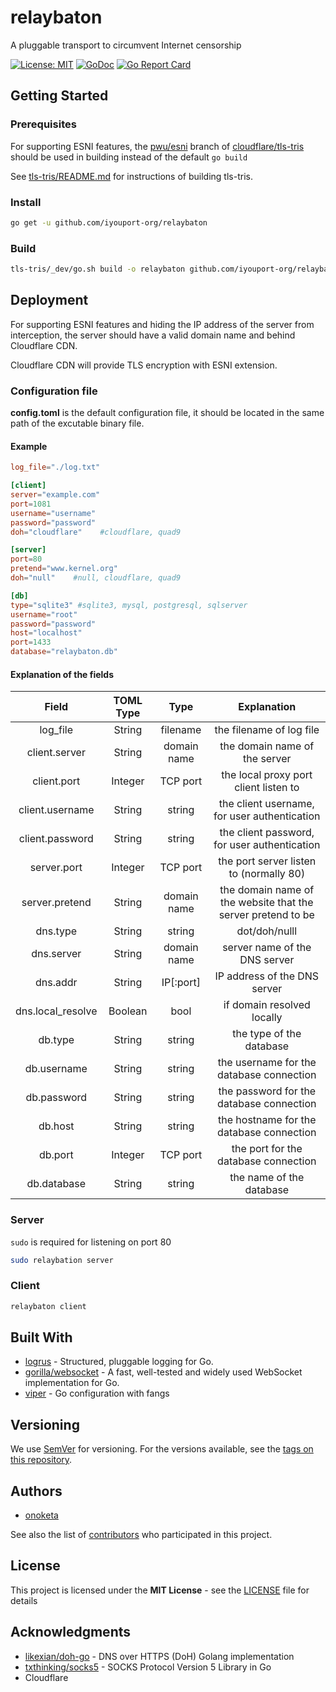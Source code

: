 # relaybaton
A pluggable transport to circumvent Internet censorship

[![License: MIT](https://img.shields.io/badge/License-MIT-yellow.svg)](https://opensource.org/licenses/MIT)
[![GoDoc](https://godoc.org/github.com/iyouport-org/relaybaton?status.svg)](https://godoc.org/github.com/iyouport-org/relaybaton)
[![Go Report Card](https://goreportcard.com/badge/github.com/iyouport-org/relaybaton)](https://goreportcard.com/report/github.com/iyouport-org/relaybaton)

## Getting Started

### Prerequisites

For supporting ESNI features, the [pwu/esni](https://github.com/cloudflare/tls-tris/tree/pwu/esni) branch of [cloudflare/tls-tris](https://github.com/cloudflare/tls-tris) should be used in building instead of the default ```go build```

See [tls-tris/README.md](https://github.com/cloudflare/tls-tris/blob/pwu/esni/README.md) for instructions of building tls-tris.

### Install

```bash
go get -u github.com/iyouport-org/relaybaton
```

### Build

```bash
tls-tris/_dev/go.sh build -o relaybaton github.com/iyouport-org/relaybaton/main
```

## Deployment

For supporting ESNI features and hiding the IP address of the server from interception, the server should have a valid domain name and behind Cloudflare CDN.

Cloudflare CDN will provide TLS encryption with ESNI extension.

### Configuration file

**config.toml** is the default configuration file, it should be located in the same path of the excutable binary file.

#### Example

```toml
log_file="./log.txt"

[client]
server="example.com"
port=1081
username="username"
password="password"
doh="cloudflare"    #cloudflare, quad9

[server]
port=80
pretend="www.kernel.org"
doh="null"    #null, cloudflare, quad9

[db]
type="sqlite3" #sqlite3, mysql, postgresql, sqlserver
username="root"
password="password"
host="localhost"
port=1433
database="relaybaton.db"
```

#### Explanation of the fields

|       Field       | TOML Type |    Type     |                         Explanation                          |
| :---------------: | :-------: | :---------: | :----------------------------------------------------------: |
|     log_file      |  String   |  filename   |                   the filename of log file                   |
|   client.server   |  String   | domain name |                the domain name of the server                 |
|    client.port    |  Integer  |  TCP port   |            the local proxy port client listen to             |
|  client.username  |  String   |   string    |         the client username, for user authentication         |
|  client.password  |  String   |   string    |         the client password, for user authentication         |
|    server.port    |  Integer  |  TCP port   |           the port server listen to (normally 80)            |
|  server.pretend   |  String   | domain name | the domain name of the website that the server pretend to be |
|     dns.type      |  String   |   string    |                        dot/doh/nulll                         |
|    dns.server     |  String   | domain name |                server name of the DNS server                 |
|     dns.addr      |  String   |  IP[:port]  |                 IP address of the DNS server                 |
| dns.local_resolve |  Boolean  |    bool     |                  if domain resolved locally                  |
|      db.type      |  String   |   string    |                   the type of the database                   |
|    db.username    |  String   |   string    |           the username for the database connection           |
|    db.password    |  String   |   string    |           the password for the database connection           |
|      db.host      |  String   |   string    |           the hostname for the database connection           |
|      db.port      |  Integer  |  TCP port   |             the port for the database connection             |
|    db.database    |  String   |   string    |                   the name of the database                   |

### Server
```sudo``` is required for listening on port 80

```bash
sudo relaybation server
```

### Client
```bash
relaybaton client
```

## Built With

* [logrus](https://github.com/sirupsen/logrus) - Structured, pluggable logging for Go. 
* [gorilla/websocket](https://github.com/gorilla/websocket) -  A fast, well-tested and widely used WebSocket implementation for Go.
* [viper](https://github.com/spf13/viper) - Go configuration with fangs

## Versioning

We use [SemVer](http://semver.org/) for versioning. For the versions available, see the [tags on this repository](https://github.com/iyouport-org/relaybaton/tags). 

## Authors

- [onoketa]((https://github.com/onoketa))

See also the list of [contributors](https://github.com/iyouport-org/relaybaton/contributors) who participated in this project.

## License

This project is licensed under the **MIT License** - see the [LICENSE](LICENSE.md) file for details

## Acknowledgments

* [likexian/doh-go](https://github.com/likexian/doh-go) -  DNS over HTTPS (DoH) Golang implementation
* [txthinking/socks5](https://github.com/txthinking/socks5) - SOCKS Protocol Version 5 Library in Go
* Cloudflare
